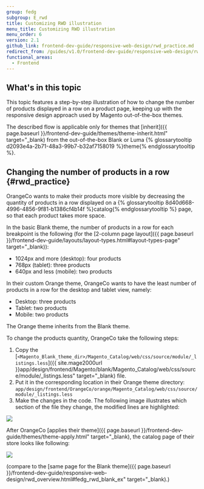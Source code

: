 ```yaml
---
group: fedg
subgroup: E_rwd
title: Customizing RWD illustration
menu_title: Customizing RWD illustration
menu_order: 6
version: 2.1
github_link: frontend-dev-guide/responsive-web-design/rwd_practice.md
redirect_from: /guides/v1.0/frontend-dev-guide/responsive-web-design/rwd_practice.html
functional_areas:
  - Frontend
---
```

## What's in this topic
This topic features a step-by-step illustration of how to change the number of products displayed in a row on a product page, keeping up with the responsive design approach used by Magento out-of-the-box themes. 

The described flow is applicable only for themes that [inherit]({{ page.baseurl }}/frontend-dev-guide/themes/theme-inherit.html" target="_blank) from the out-of-the-box Blank or Luma {% glossarytooltip d2093e4a-2b71-48a3-99b7-b32af7158019 %}theme{% endglossarytooltip %}.

## Changing the number of products in a row {#rwd_practice}

OrangeCo wants to make their products more visible by decreasing the quantity of products in a row displayed on a {% glossarytooltip 8d40d668-4996-4856-9f81-b1386cf4b14f %}catalog{% endglossarytooltip %} page, so that each product takes more space.

In the basic Blank theme, the number of products in a row for each breakpoint is the following (for the [2-column page layout]({{ page.baseurl }}/frontend-dev-guide/layouts/layout-types.html#layout-types-page" target="_blank)):

<ul>
<li>1024px and more (desktop): four products</li>
<li>768px (tablet): three products</li>
<li>640px and less (mobile): two products</li>
</ul>

In their custom Orange theme, OrangeCo wants to have the least number of products in a row for the desktop and tablet view, namely:
<ul>
<li>Desktop: three products</li>
<li>Tablet: two products</li>
<li>Mobile: two products</li>
</ul>

The Orange theme inherits from the Blank theme.

To change the products quantity, OrangeCo take the following steps:
<ol>
<li>Copy the [<code>&lt;Magento_Blank_theme_dir>/Magento_Catalog/web/css/source/module/_listings.less</code>]({{ site.mage2000url }}app/design/frontend/Magento/blank/Magento_Catalog/web/css/source/module/_listings.less" target="_blank) file.</li>
<li>Put it in the corresponding location in their Orange theme directory: <code>app/design/frontend/OrangeCo/orange/Magento_Catalog/web/css/source/module/_listings.less </code></li>
<li>Make the changes in the code. The following image illustrates which section of the file they change, the modified lines are highlighted:</li>
</ol>
<p><img src="{{ site.baseurl }}/common/images/rwd_pract1.png"></p>

After OrangeCo [applies their theme]({{ page.baseurl }}/frontend-dev-guide/themes/theme-apply.html" target="_blank), the catalog page of their store looks like following:

<p><img src="{{ site.baseurl }}/common/images/rwd_practice.jpg"></p>

(compare to the [same page for the Blank theme]({{ page.baseurl }}/frontend-dev-guide/responsive-web-design/rwd_overview.html#fedg_rwd_blank_ex" target="_blank).)
